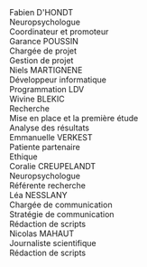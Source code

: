 <div class="team">
    <div>
        <div class="name">Fabien D'HONDT</div>
        <img src="{{ ASSET static/equipe/avatar.png }}" alt="" />
        <div class="title">Neuropsychologue</div>
        <div class="mission">Coordinateur et promoteur</div>
    </div>
    <div>
        <div class="name">Garance POUSSIN</div>
        <img src="{{ ASSET static/equipe/avatar.png }}" alt="" />
        <div class="title">Chargée de projet</div>
        <div class="mission">Gestion de projet</div>
    </div>
    <div>
        <div class="name">Niels MARTIGNENE</div>
        <img src="{{ ASSET static/equipe/niels_martignene.jpg }}" alt="" />
        <div class="title">Développeur informatique</div>
        <div class="mission">Programmation LDV</div>
    </div>
    <div>
        <div class="name">Wivine BLEKIC</div>
        <img src="{{ ASSET static/equipe/avatar.png }}" alt="" />
        <div class="title">Recherche</div>
        <div class="mission">Mise en place et la première étude</div>
        <div class="mission">Analyse des résultats</div>
    </div>
</div>

<div class="team">
    <div>
        <div class="name">Emmanuelle VERKEST</div>
        <img src="{{ ASSET static/equipe/avatar.png }}" alt="" />
        <div class="title">Patiente partenaire</div>
        <div class="mission">Ethique</div>
    </div>
    <div>
        <div class="name">Coralie CREUPELANDT</div>
        <img src="{{ ASSET static/equipe/avatar.png }}" alt="" />
        <div class="title">Neuropsychologue</div>
        <div class="mission">Référente recherche</div>
    </div>
    <div>
        <div class="name">Léa NESSLANY</div>
        <img src="{{ ASSET static/equipe/avatar.png }}" alt="" />
        <div class="title">Chargée de communication</div>
        <div class="mission">Stratégie de communication</div>
        <div class="mission">Rédaction de scripts</div>
    </div>
    <div>
        <div class="name">Nicolas MAHAUT</div>
        <img src="{{ ASSET static/equipe/avatar.png }}" alt="" />
        <div class="title">Journaliste scientifique</div>
        <div class="mission">Rédaction de scripts</div>
    </div>
</div>
